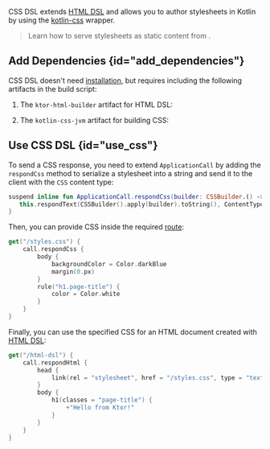 [//]: # (title: CSS DSL)

CSS DSL extends [HTML DSL](html_dsl.md) and allows you to author stylesheets in Kotlin by using the [kotlin-css](https://github.com/JetBrains/kotlin-wrappers/blob/master/kotlin-css/README.md) wrapper.

> Learn how to serve stylesheets as static content from [](Serving_Static_Content.md).


## Add Dependencies {id="add_dependencies"}
CSS DSL doesn't need [installation](Features.md#install), but requires including the following artifacts in the build script:

1. The `ktor-html-builder` artifact for HTML DSL:
   <var name="artifact_name" value="ktor-html-builder"/>
   <include src="lib.md" include-id="add_ktor_artifact"/>
   
1. The `kotlin-css-jvm` artifact for building CSS:
   <var name="group_id" value="org.jetbrains"/>
   <var name="artifact_name" value="kotlin-css-jvm"/>
   <var name="version" value="kotlin_css_version"/>
   <include src="lib.md" include-id="add_artifact"/>


## Use CSS DSL {id="use_css"}

To send a CSS response, you need to extend `ApplicationCall` by adding the `respondCss` method to serialize a stylesheet into a string and send it to the client with the `CSS` content type:

```kotlin
suspend inline fun ApplicationCall.respondCss(builder: CSSBuilder.() -> Unit) {
   this.respondText(CSSBuilder().apply(builder).toString(), ContentType.Text.CSS)
}
```

Then, you can provide CSS inside the required [route](Routing_in_Ktor.md):

```kotlin
get("/styles.css") {
    call.respondCss {
        body {
            backgroundColor = Color.darkBlue
            margin(0.px)
        }
        rule("h1.page-title") {
            color = Color.white
        }
    }
}
```

Finally, you can use the specified CSS for an HTML document created with [HTML DSL](html_dsl.md):
```kotlin
get("/html-dsl") {
    call.respondHtml {
        head {
            link(rel = "stylesheet", href = "/styles.css", type = "text/css")
        }
        body {
            h1(classes = "page-title") {
                +"Hello from Ktor!"
            }
        }
    }
}
```
